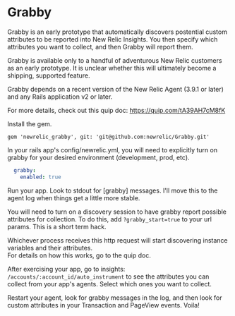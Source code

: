 # Grabby

Grabby is an early prototype that automatically discovers postential custom attributes to be reported
into New Relic Insights.  You then specify which attributes you want to collect, and then Grabby will report
them.

Grabby is available only to a handful of adventurous New Relic customers as an early prototype.  It is unclear
whether this will ultimately become a shipping, supported feature.

Grabby depends on a recent version of the New Relic Agent (3.9.1 or later) and any Rails application
v2 or later.

For more details, check out this quip doc: https://quip.com/tA39AH7cM8fK

Install the gem. 
```
gem 'newrelic_grabby', git: 'git@github.com:newrelic/Grabby.git'
```

In your rails app's <conde>config/newrelic.yml</code>, you will need to explicitly turn on 
grabby for your desired environment (development, prod, etc).

```yaml
  grabby:
    enabled: true
```

Run your app.  Look to stdout for [grabby] messages. I'll move this to the agent log when things
get a little more stable.

You will need to turn on a discovery session to have grabby report possible attributes for collection.
To do this, add <code>?grabby_start=true</code> to your url params.  This is a short term hack.  

Whichever process receives this http request will start discovering instance variables and their attributes.  
For details on how this works, go to the quip doc.

After exercising your app, go to insights: <code>/accounts/:account_id/auto_instrument</code> to see the 
attributes you can collect from your app's agents.  Select which ones you want to collect.

Restart your agent, look for grabby messages in the log, and then look for custom attributes in your
Transaction and PageView events.  Voila!

